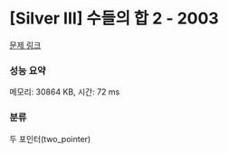 # [Silver III] 수들의 합 2 - 2003 

[문제 링크](https://www.acmicpc.net/problem/2003) 

### 성능 요약

메모리: 30864 KB, 시간: 72 ms

### 분류

두 포인터(two_pointer)

